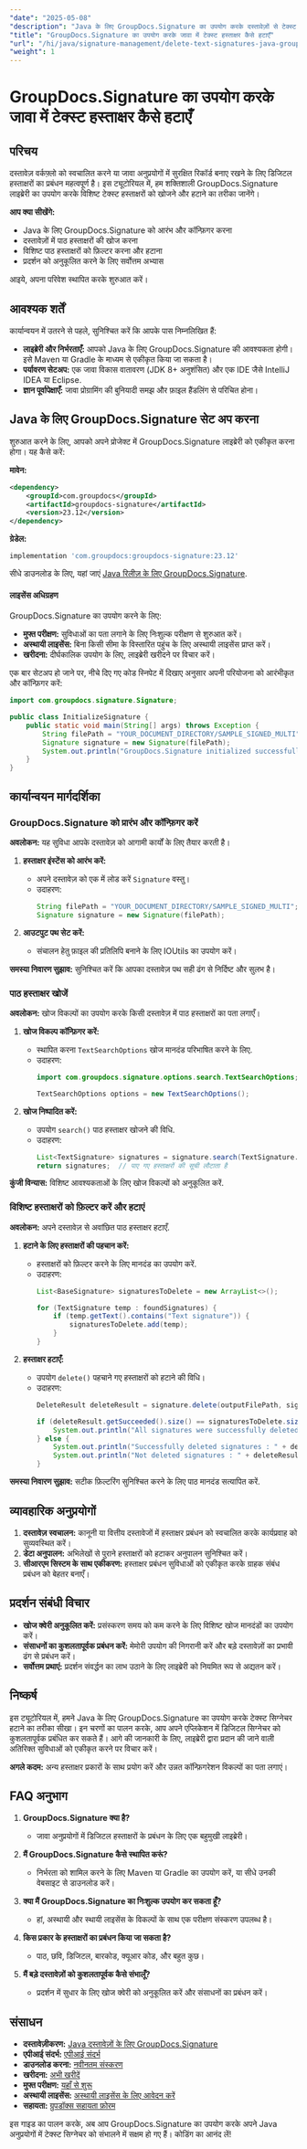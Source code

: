 ```yaml
---
"date": "2025-05-08"
"description": "Java के लिए GroupDocs.Signature का उपयोग करके दस्तावेज़ों से टेक्स्ट हस्ताक्षरों को कुशलतापूर्वक हटाने का तरीका जानें। यह ट्यूटोरियल सर्वोत्तम प्रथाओं के साथ सेटअप, खोज और विलोपन को कवर करता है।"
"title": "GroupDocs.Signature का उपयोग करके जावा में टेक्स्ट हस्ताक्षर कैसे हटाएँ"
"url": "/hi/java/signature-management/delete-text-signatures-java-groupdocs-signature/"
"weight": 1
---
```


# GroupDocs.Signature का उपयोग करके जावा में टेक्स्ट हस्ताक्षर कैसे हटाएँ

## परिचय

दस्तावेज़ वर्कफ़्लो को स्वचालित करने या जावा अनुप्रयोगों में सुरक्षित रिकॉर्ड बनाए रखने के लिए डिजिटल हस्ताक्षरों का प्रबंधन महत्वपूर्ण है। इस ट्यूटोरियल में, हम शक्तिशाली GroupDocs.Signature लाइब्रेरी का उपयोग करके विशिष्ट टेक्स्ट हस्ताक्षरों को खोजने और हटाने का तरीका जानेंगे।

**आप क्या सीखेंगे:**
- Java के लिए GroupDocs.Signature को आरंभ और कॉन्फ़िगर करना
- दस्तावेज़ों में पाठ हस्ताक्षरों की खोज करना
- विशिष्ट पाठ हस्ताक्षरों को फ़िल्टर करना और हटाना
- प्रदर्शन को अनुकूलित करने के लिए सर्वोत्तम अभ्यास

आइये, अपना परिवेश स्थापित करके शुरुआत करें।

## आवश्यक शर्तें

कार्यान्वयन में उतरने से पहले, सुनिश्चित करें कि आपके पास निम्नलिखित हैं:

- **लाइब्रेरी और निर्भरताएँ:** आपको Java के लिए GroupDocs.Signature की आवश्यकता होगी। इसे Maven या Gradle के माध्यम से एकीकृत किया जा सकता है।
- **पर्यावरण सेटअप:** एक जावा विकास वातावरण (JDK 8+ अनुशंसित) और एक IDE जैसे IntelliJ IDEA या Eclipse.
- **ज्ञान पूर्वापेक्षाएँ:** जावा प्रोग्रामिंग की बुनियादी समझ और फ़ाइल हैंडलिंग से परिचित होना।

## Java के लिए GroupDocs.Signature सेट अप करना

शुरुआत करने के लिए, आपको अपने प्रोजेक्ट में GroupDocs.Signature लाइब्रेरी को एकीकृत करना होगा। यह कैसे करें:

**मावेन:**
```xml
<dependency>
    <groupId>com.groupdocs</groupId>
    <artifactId>groupdocs-signature</artifactId>
    <version>23.12</version>
</dependency>
```

**ग्रेडेल:**
```gradle
implementation 'com.groupdocs:groupdocs-signature:23.12'
```

सीधे डाउनलोड के लिए, यहां जाएं [Java रिलीज़ के लिए GroupDocs.Signature](https://releases.groupdocs.com/signature/java/).

#### लाइसेंस अधिग्रहण

GroupDocs.Signature का उपयोग करने के लिए:
- **मुफ्त परीक्षण:** सुविधाओं का पता लगाने के लिए निःशुल्क परीक्षण से शुरुआत करें।
- **अस्थायी लाइसेंस:** बिना किसी सीमा के विस्तारित पहुंच के लिए अस्थायी लाइसेंस प्राप्त करें।
- **खरीदना:** दीर्घकालिक उपयोग के लिए, लाइब्रेरी खरीदने पर विचार करें।

एक बार सेटअप हो जाने पर, नीचे दिए गए कोड स्निपेट में दिखाए अनुसार अपनी परियोजना को आरंभीकृत और कॉन्फ़िगर करें:

```java
import com.groupdocs.signature.Signature;

public class InitializeSignature {
    public static void main(String[] args) throws Exception {
        String filePath = "YOUR_DOCUMENT_DIRECTORY/SAMPLE_SIGNED_MULTI";
        Signature signature = new Signature(filePath);
        System.out.println("GroupDocs.Signature initialized successfully!");
    }
}
```

## कार्यान्वयन मार्गदर्शिका

### GroupDocs.Signature को प्रारंभ और कॉन्फ़िगर करें

**अवलोकन:** यह सुविधा आपके दस्तावेज़ को आगामी कार्यों के लिए तैयार करती है।

1. **हस्ताक्षर इंस्टेंस को आरंभ करें:**
   - अपने दस्तावेज़ को एक में लोड करें `Signature` वस्तु।
   - उदाहरण:
     ```java
     String filePath = "YOUR_DOCUMENT_DIRECTORY/SAMPLE_SIGNED_MULTI";
     Signature signature = new Signature(filePath);
     ```

2. **आउटपुट पथ सेट करें:**
   - संचालन हेतु फ़ाइल की प्रतिलिपि बनाने के लिए IOUtils का उपयोग करें।

**समस्या निवारण सुझाव:** सुनिश्चित करें कि आपका दस्तावेज़ पथ सही ढंग से निर्दिष्ट और सुलभ है।

### पाठ हस्ताक्षर खोजें

**अवलोकन:** खोज विकल्पों का उपयोग करके किसी दस्तावेज़ में पाठ हस्ताक्षरों का पता लगाएँ।

1. **खोज विकल्प कॉन्फ़िगर करें:**
   - स्थापित करना `TextSearchOptions` खोज मानदंड परिभाषित करने के लिए.
   - उदाहरण:
     ```java
     import com.groupdocs.signature.options.search.TextSearchOptions;
     
     TextSearchOptions options = new TextSearchOptions();
     ```

2. **खोज निष्पादित करें:**
   - उपयोग `search()` पाठ हस्ताक्षर खोजने की विधि.
   - उदाहरण:
     ```java
     List<TextSignature> signatures = signature.search(TextSignature.class, options);
     return signatures;  // पाए गए हस्ताक्षरों की सूची लौटाता है
     ```

**कुंजी विन्यास:** विशिष्ट आवश्यकताओं के लिए खोज विकल्पों को अनुकूलित करें.

### विशिष्ट हस्ताक्षरों को फ़िल्टर करें और हटाएं

**अवलोकन:** अपने दस्तावेज़ से अवांछित पाठ हस्ताक्षर हटाएँ.

1. **हटाने के लिए हस्ताक्षरों की पहचान करें:**
   - हस्ताक्षरों को फ़िल्टर करने के लिए मानदंड का उपयोग करें.
   - उदाहरण:
     ```java
     List<BaseSignature> signaturesToDelete = new ArrayList<>();
     
     for (TextSignature temp : foundSignatures) {
         if (temp.getText().contains("Text signature")) {
             signaturesToDelete.add(temp);
         }
     }
     ```

2. **हस्ताक्षर हटाएँ:**
   - उपयोग `delete()` पहचाने गए हस्ताक्षरों को हटाने की विधि।
   - उदाहरण:
     ```java
     DeleteResult deleteResult = signature.delete(outputFilePath, signaturesToDelete);

     if (deleteResult.getSucceeded().size() == signaturesToDelete.size()) {
         System.out.println("All signatures were successfully deleted!");
     } else {
         System.out.println("Successfully deleted signatures : " + deleteResult.getSucceeded().size());
         System.out.println("Not deleted signatures : " + deleteResult.getFailed().size());
     }
     ```

**समस्या निवारण सुझाव:** सटीक फ़िल्टरिंग सुनिश्चित करने के लिए पाठ मानदंड सत्यापित करें.

## व्यावहारिक अनुप्रयोगों

1. **दस्तावेज़ स्वचालन:** कानूनी या वित्तीय दस्तावेजों में हस्ताक्षर प्रबंधन को स्वचालित करके कार्यप्रवाह को सुव्यवस्थित करें।
2. **डेटा अनुपालन:** अभिलेखों से पुराने हस्ताक्षरों को हटाकर अनुपालन सुनिश्चित करें।
3. **सीआरएम सिस्टम के साथ एकीकरण:** हस्ताक्षर प्रबंधन सुविधाओं को एकीकृत करके ग्राहक संबंध प्रबंधन को बेहतर बनाएँ।

## प्रदर्शन संबंधी विचार

- **खोज क्वेरी अनुकूलित करें:** प्रसंस्करण समय को कम करने के लिए विशिष्ट खोज मानदंडों का उपयोग करें।
- **संसाधनों का कुशलतापूर्वक प्रबंधन करें:** मेमोरी उपयोग की निगरानी करें और बड़े दस्तावेज़ों का प्रभावी ढंग से प्रबंधन करें।
- **सर्वोत्तम प्रथाएं:** प्रदर्शन संवर्द्धन का लाभ उठाने के लिए लाइब्रेरी को नियमित रूप से अद्यतन करें।

## निष्कर्ष

इस ट्यूटोरियल में, हमने Java के लिए GroupDocs.Signature का उपयोग करके टेक्स्ट सिग्नेचर हटाने का तरीका सीखा। इन चरणों का पालन करके, आप अपने एप्लिकेशन में डिजिटल सिग्नेचर को कुशलतापूर्वक प्रबंधित कर सकते हैं। आगे की जानकारी के लिए, लाइब्रेरी द्वारा प्रदान की जाने वाली अतिरिक्त सुविधाओं को एकीकृत करने पर विचार करें।

**अगले कदम:** अन्य हस्ताक्षर प्रकारों के साथ प्रयोग करें और उन्नत कॉन्फ़िगरेशन विकल्पों का पता लगाएं।

## FAQ अनुभाग

1. **GroupDocs.Signature क्या है?**
   - जावा अनुप्रयोगों में डिजिटल हस्ताक्षरों के प्रबंधन के लिए एक बहुमुखी लाइब्रेरी।

2. **मैं GroupDocs.Signature कैसे स्थापित करूं?**
   - निर्भरता को शामिल करने के लिए Maven या Gradle का उपयोग करें, या सीधे उनकी वेबसाइट से डाउनलोड करें।

3. **क्या मैं GroupDocs.Signature का निःशुल्क उपयोग कर सकता हूँ?**
   - हां, अस्थायी और स्थायी लाइसेंस के विकल्पों के साथ एक परीक्षण संस्करण उपलब्ध है।

4. **किस प्रकार के हस्ताक्षरों का प्रबंधन किया जा सकता है?**
   - पाठ, छवि, डिजिटल, बारकोड, क्यूआर कोड, और बहुत कुछ।

5. **मैं बड़े दस्तावेज़ों को कुशलतापूर्वक कैसे संभालूँ?**
   - प्रदर्शन में सुधार के लिए खोज क्वेरी को अनुकूलित करें और संसाधनों का प्रबंधन करें।

## संसाधन

- **दस्तावेज़ीकरण:** [Java दस्तावेज़ों के लिए GroupDocs.Signature](https://docs.groupdocs.com/signature/java/)
- **एपीआई संदर्भ:** [एपीआई संदर्भ](https://reference.groupdocs.com/signature/java/)
- **डाउनलोड करना:** [नवीनतम संस्करण](https://releases.groupdocs.com/signature/java/)
- **खरीदना:** [अभी खरीदें](https://purchase.groupdocs.com/buy)
- **मुफ्त परीक्षण:** [यहाँ से शुरू](https://releases.groupdocs.com/signature/java/)
- **अस्थायी लाइसेंस:** [अस्थायी लाइसेंस के लिए आवेदन करें](https://purchase.groupdocs.com/temporary-license/)
- **सहायता:** [ग्रुपडॉक्स सहायता फ़ोरम](https://forum.groupdocs.com/c/signature/)

इस गाइड का पालन करके, अब आप GroupDocs.Signature का उपयोग करके अपने Java अनुप्रयोगों में टेक्स्ट सिग्नेचर को संभालने में सक्षम हो गए हैं। कोडिंग का आनंद लें!